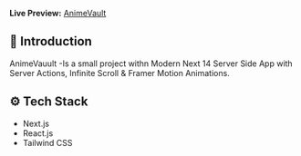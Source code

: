**Live Preview:** [AnimeVault]()

## <a name="introduction">🤖 Introduction</a>

AnimeVauult -Is a small project withn Modern Next 14 Server Side App with Server Actions, Infinite Scroll & Framer Motion Animations.

## <a name="tech-stack">⚙️ Tech Stack</a>

- Next.js
- React.js
- Tailwind CSS
